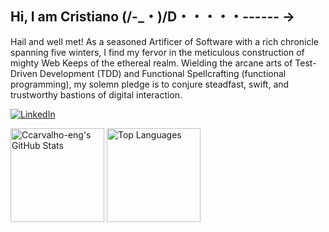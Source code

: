 ## Hi, I am Cristiano (/-_・)/D・・・・・------ →

Hail and well met! As a seasoned Artificer of Software with a rich chronicle spanning five winters, I find my fervor in the meticulous construction of mighty Web Keeps of the ethereal realm. Wielding the arcane arts of Test-Driven Development (TDD) and Functional Spellcrafting (functional programming), my solemn pledge is to conjure steadfast, swift, and trustworthy bastions of digital interaction.

<a href="https://www.linkedin.com/in/ccarvalho-dev/" target="_blank"><img src="https://img.shields.io/badge/LinkedIn-%230077B5.svg?&style=flat-square&logo=linkedin&logoColor=white" alt="LinkedIn"></a>

<p align="left">
  <img src="https://github-readme-stats.vercel.app/api?username=ccarvalho-eng&show_icons=true&theme=default" alt="Ccarvalho-eng's GitHub Stats" height="150"/>
  <img src="https://github-readme-stats.vercel.app/api/top-langs/?username=ccarvalho-eng&layout=compact&theme=default" alt="Top Languages" height="150"/>
</p>
